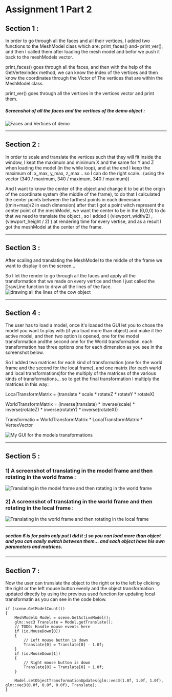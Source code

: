 # Assignment 1 Part 2
## Section 1 :
In order to go through all the faces and all their vertices,
I added two functions to the MeshModel class which are:
print_faces() and- print_ver(), and then I called them after loading the mesh model and befor we push it back to the meshModels vector.

print_faces() goes through all the faces, and then with the help of the GetVertexIndex method, we can know the index of the vertices and then know the coordinates through the Victor of The vertices that are within the MeshModel class.

print_ver() goes through all the vertices in the vertices vector and print them.

##### Screenshot of all the faces and the vertices of the demo object : 
![Faces and Vertices of demo](./screenshots/Screenshot3_faces_and_vertices.png)

---
## Section 2 :

In order to scale and translate the vertices such that they will fit inside the window, I kept the maximum and minimum X and the same for Y and Z when loading the model (in the while loop),
and at the end I keep the maximum of: x_max, y_max, z_max .. so I can do the right scale.. (using the vector (340 / maximum, 340 / maximum, 340 / maximum))

And I want to know the center of the object and change it to be at the origin of the coordinate system (the middle  of the frame), to do that I calculated the center points between the farthest points in each dimension ((min+max)/2 in each dimension) after that I got a point witch represent the center point of the meshModel, we want the center to be in the (0,0,0) to do that we need to translate the object , so I added ( (viewport_width/2) , (viewport_height / 2) ) at rendering time for every vertise, and as a result I got the meshModel at the center of the frame.


---
## Section 3 :
After scaling and translating the MeshModel to the middle of the frame we want to display it on the screen...

So I let the render to go through all the faces and apply all the transformation that we made on every vertice and then I just called the DrawLine function to draw all the lines of the face.
![drawing all the lines of the cow object ](./screenshots/Screenshot4_P2S3.png)


---
## Section 4 :
The user has to load a model, once it's loaded the GUI let you to chose the model you want to play with (if you load more than object) and make it the active model, and then two option is opened, one for the model transformation andthe second one for the World transformation. each transformation has three options one for each dimension as you see in the screenshot below. 

So I added two matrices for each kind of transformation (one for the world frame and the second for the local frame), and one matrix (for each warld and local transformations)for the multiply of the matrices of the various kinds of transformations... so to get the final transformation I multiply the matrices in this way: 

LocalTransformMatrix = (translate * scale * rotateZ * rotateY * rotateX)

WorldTransformMatrix = (inverse(translate) * inverse(scale) * inverse(rotateZ) * inverse(rotateY) * inverse(rotateX))

Transformatio = WorldTransformMatrix * LocalTransformMatrix * VertexVector

![My GUI for the models transformations ](./screenshots/Screenshot5_P2S4.png)

---
## Section 5 :
### 1) A screenshot of translating in the model frame and then rotating in the world frame :
![ Translating in the model frame and then rotating in the world frame](./screenshots/Screenshot6_P2S5_MW2.png)


### 2) A screenshot of  translating in the world frame and then rotating in the local frame :
![  Translating in the world frame and then rotating in the local frame](./screenshots/Screenshot7_P2S5_WM2.png)

---
##### section 6 is for  pairs only put I did it :) so you can load more than object and you can easily switch between them... and each object have his own parameters and matrices.
---
## Section 7 :

Now the user can translate the object to the right or to the left by clicking the right or the left mouse button evenly and the object transformation updated directly by using the previous used function for updating local transformatin as you can see in the code below. 

```	
if (scene.GetModelCount())
{
    MeshModel& Model = scene.GetActiveModel();
    glm::vec3 Translate = Model.getTranslate();		
    // TODO: Handle mouse events here
    if (io.MouseDown[0])
    {
        // Left mouse button is down
        Translate[0] = Translate[0] - 1.0f;
    }
    if (io.MouseDown[1])
    {
        // Right mouse button is down
        Translate[0] = Translate[0] + 1.0f;
    }

    Model.setObjectTransformationUpdates(glm::vec3(1.0f, 1.0f, 1.0f), glm::vec3(0.0f, 0.0f, 0.0f), Translate);
}
```